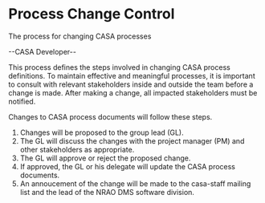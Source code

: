 

# Process Change Control 

The process for changing CASA processes

\--CASA Developer\--

This process defines the steps involved in changing CASA process definitions.  To maintain effective and meaningful processes, it is important to consult with relevant stakeholders inside and outside the team before a change is made.  After making a change, all impacted stakeholders must be notified.  

Changes to CASA process documents will follow these steps.

1.  Changes will be proposed to the group lead (GL). 
2.  The GL will discuss the changes with the project manager (PM) and other stakeholders as appropriate.
3.  The GL will approve or reject the proposed change.
4.  If approved, the GL or his delegate will update the CASA process documents.
5.  An annoucement of the change will be made to the casa-staff mailing list and the lead of the NRAO DMS software division.

